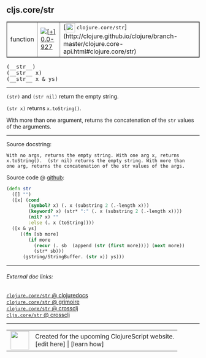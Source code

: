 ## cljs.core/str



 <table border="1">
<tr>
<td>function</td>
<td><a href="https://github.com/cljsinfo/cljs-api-docs/tree/0.0-927"><img valign="middle" alt="[+] 0.0-927" title="Added in 0.0-927" src="https://img.shields.io/badge/+-0.0--927-lightgrey.svg"></a> </td>
<td>
[<img height="24px" valign="middle" src="http://i.imgur.com/1GjPKvB.png"> <samp>clojure.core/str</samp>](http://clojure.github.io/clojure/branch-master/clojure.core-api.html#clojure.core/str)
</td>
</tr>
</table>


 <samp>
(__str__)<br>
</samp>
 <samp>
(__str__ x)<br>
</samp>
 <samp>
(__str__ x & ys)<br>
</samp>

---

`(str)` and `(str nil)` return the empty string.

`(str x)` returns `x.toString()`.

With more than one argument, returns the concatenation of the `str` values of
the arguments.



---




Source docstring:

```
With no args, returns the empty string. With one arg x, returns
x.toString().  (str nil) returns the empty string. With more than
one arg, returns the concatenation of the str values of the args.
```


Source code @ [github](https://github.com/clojure/clojurescript/blob/r1011/src/cljs/cljs/core.cljs#L1048-L1063):

```clj
(defn str
  ([] "")
  ([x] (cond
        (symbol? x) (. x (substring 2 (.-length x)))
        (keyword? x) (str* ":" (. x (substring 2 (.-length x))))
        (nil? x) ""
        :else (. x (toString))))
  ([x & ys]
     ((fn [sb more]
        (if more
          (recur (. sb  (append (str (first more)))) (next more))
          (str* sb)))
      (gstring/StringBuffer. (str x)) ys)))
```

<!--
Repo - tag - source tree - lines:

 <pre>
clojurescript @ r1011
└── src
    └── cljs
        └── cljs
            └── <ins>[core.cljs:1048-1063](https://github.com/clojure/clojurescript/blob/r1011/src/cljs/cljs/core.cljs#L1048-L1063)</ins>
</pre>

-->

---



###### External doc links:

[`clojure.core/str` @ clojuredocs](http://clojuredocs.org/clojure.core/str)<br>
[`clojure.core/str` @ grimoire](http://conj.io/store/v1/org.clojure/clojure/1.7.0-beta3/clj/clojure.core/str/)<br>
[`clojure.core/str` @ crossclj](http://crossclj.info/fun/clojure.core/str.html)<br>
[`cljs.core/str` @ crossclj](http://crossclj.info/fun/cljs.core.cljs/str.html)<br>

---

 <table>
<tr><td>
<img valign="middle" align="right" width="48px" src="http://i.imgur.com/Hi20huC.png">
</td><td>
Created for the upcoming ClojureScript website.<br>
[edit here] | [learn how]
</td></tr></table>

[edit here]:https://github.com/cljsinfo/cljs-api-docs/blob/master/cljsdoc/cljs.core/str.cljsdoc
[learn how]:https://github.com/cljsinfo/cljs-api-docs/wiki/cljsdoc-files

<!--

This information was too distracting to show to readers, but I'll leave it
commented here since it is helpful to:

- pretty-print the data used to generate this document
- and show how to retrieve that data



The API data for this symbol:

```clj
{:description "`(str)` and `(str nil)` return the empty string.\n\n`(str x)` returns `x.toString()`.\n\nWith more than one argument, returns the concatenation of the `str` values of\nthe arguments.",
 :ns "cljs.core",
 :name "str",
 :signature ["[]" "[x]" "[x & ys]"],
 :history [["+" "0.0-927"]],
 :type "function",
 :full-name-encode "cljs.core/str",
 :source {:code "(defn str\n  ([] \"\")\n  ([x] (cond\n        (symbol? x) (. x (substring 2 (.-length x)))\n        (keyword? x) (str* \":\" (. x (substring 2 (.-length x))))\n        (nil? x) \"\"\n        :else (. x (toString))))\n  ([x & ys]\n     ((fn [sb more]\n        (if more\n          (recur (. sb  (append (str (first more)))) (next more))\n          (str* sb)))\n      (gstring/StringBuffer. (str x)) ys)))",
          :title "Source code",
          :repo "clojurescript",
          :tag "r1011",
          :filename "src/cljs/cljs/core.cljs",
          :lines [1048 1063]},
 :full-name "cljs.core/str",
 :clj-symbol "clojure.core/str",
 :docstring "With no args, returns the empty string. With one arg x, returns\nx.toString().  (str nil) returns the empty string. With more than\none arg, returns the concatenation of the str values of the args."}

```

Retrieve the API data for this symbol:

```clj
;; from Clojure REPL
(require '[clojure.edn :as edn])
(-> (slurp "https://raw.githubusercontent.com/cljsinfo/cljs-api-docs/catalog/cljs-api.edn")
    (edn/read-string)
    (get-in [:symbols "cljs.core/str"]))
```

-->
